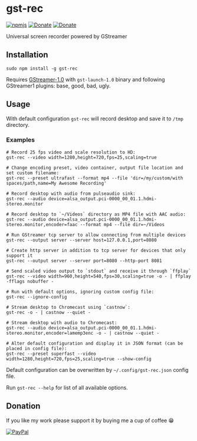 # gst-rec
[![npmjs](https://img.shields.io/badge/npmjs-repo-brightgreen.svg)](https://www.npmjs.com/package/gst-rec)
[![Donate](https://img.shields.io/badge/Donate-PayPal-blue.svg)](https://www.paypal.com/cgi-bin/webscr?cmd=_s-xclick&hosted_button_id=TFVDFD88KQ322)
[![Donate](https://img.shields.io/badge/Donate-PayPal.Me-lightgrey.svg)](https://www.paypal.me/Rafostar)

Universal screen recorder powered by GStreamer

## Installation
```
sudo npm install -g gst-rec
```
Requires [GStreamer-1.0](https://gstreamer.freedesktop.org) with `gst-launch-1.0` binary and following GStreamer1 plugins: base, good, bad, ugly.

## Usage
With default configuration `gst-rec` will record desktop and save it to `/tmp` directory.

### Examples
```
# Record 25 fps video and scale resolution to HD:
gst-rec --video width=1280,height=720,fps=25,scaling=true

# Change encoding preset, video container, output file location and set custom filename:
gst-rec --preset ultrafast --format mp4 --file 'dir=/my/custom/with spaces/path,name=My Awesome Recording'

# Record desktop with audio from pulseaudio sink:
gst-rec --audio device=alsa_output.pci-0000_00_01.1.hdmi-stereo.monitor

# Record desktop to `~/Videos` directory as MP4 file with AAC audio:
gst-rec --audio device=alsa_output.pci-0000_00_01.1.hdmi-stereo.monitor,encoder=faac --format mp4 --file dir=~/Videos

# Run GStreamer tcp server to allow connecting from multiple devices
gst-rec --output server --server host=127.0.0.1,port=8080

# Create http server in addition to tcp server for devices that only support it
gst-rec --output server --server port=8080 --http-port 8081

# Send scaled video output to `stdout` and receive it through `ffplay`
gst-rec --video width=960,height=540,fps=30,scaling=true -o - | ffplay -fflags nobuffer -

# Run with default options, ignoring custom config file:
gst-rec --ignore-config

# Stream desktop to Chromecast using `castnow`:
gst-rec -o - | castnow --quiet -

# Stream desktop with audio to Chromecast:
gst-rec --audio device=alsa_output.pci-0000_00_01.1.hdmi-stereo.monitor,encoder=lamemp3enc -o - | castnow --quiet -

# Alter default configuration and display it in JSON format (can be placed in config file):
gst-rec --preset superfast --video width=1280,height=720,fps=25,scaling=true --show-config
```

Default configuration can be overwritten by `~/.config/gst-rec.json` config file.

Run `gst-rec --help` for list of all available options.

## Donation
If you like my work please support it by buying me a cup of coffee :grin:

[![PayPal](https://www.paypalobjects.com/en_US/i/btn/btn_donateCC_LG.gif)](https://www.paypal.com/cgi-bin/webscr?cmd=_s-xclick&hosted_button_id=TFVDFD88KQ322)
